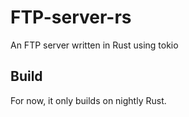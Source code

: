# FTP-server-rs

An FTP server written in Rust using tokio

## Build

For now, it only builds on nightly Rust.
